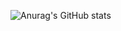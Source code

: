 ![Anurag's GitHub stats](https://github-readme-stats.vercel.app/api?username=revilo0509&show_icons=true&theme=synthwave)
